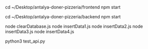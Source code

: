cd ~/Desktop/antalya-doner-pizzeria/frontend
npm start

cd ~/Desktop/antalya-doner-pizzeria/backend
npm start

node clearDatabase.js
node insertData1.js
node insertData2.js
node insertData3.js
node insertData4.js



python3 test_api.py

